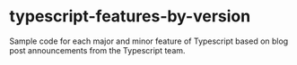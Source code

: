# typescript-features-by-version
Sample code for each major and minor feature of Typescript based on blog post announcements from the Typescript team.
